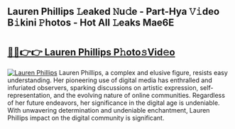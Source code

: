 ## Lauren Phillips 𝙻eaked 𝙽u𝚍e - Part-Hya 𝚅𝚒deo B𝚒kini 𝙿hotos - Hot All 𝙻eaks Mae6E

# <h2><a href="http://ld1thdv.urlbe.top/?page=Lauren+Phillips">🔗🔗👉👉 Lauren Phillips P𝚑oto𝚜Vid𝚎o</a></h2>

[![Lauren Phillips](https://i.imgur.com/eBuTRDB.gif)](http://ld1thdv.urlbe.top/?page=Lauren+Phillips)
Lauren Phillips, a complex and elusive figure, resists easy understanding. Her pioneering use of digital media has enthralled and infuriated observers, sparking discussions on artistic expression, self-representation, and the evolving nature of online communities. Regardless of her future endeavors, her significance in the digital age is undeniable. With unwavering determination and undeniable enchantment, Lauren Phillips impact on the digital community is significant.
